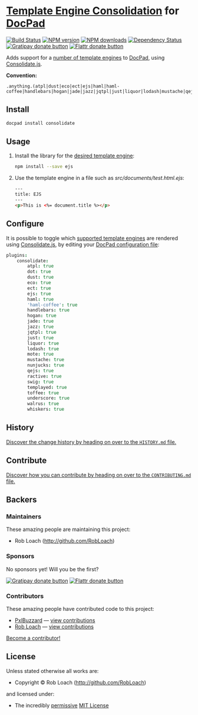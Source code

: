 # [Template Engine Consolidation](http://github.com/visionmedia/consolidate.js/) for [DocPad](https://docpad.org)

<!-- BADGES/ -->

[![Build Status](https://img.shields.io/travis/RobLoach/docpad-plugin-consolidate/master.svg)](http://travis-ci.org/RobLoach/docpad-plugin-consolidate "Check this project's build status on TravisCI")
[![NPM version](https://img.shields.io/npm/v/docpad-plugin-consolidate.svg)](https://npmjs.org/package/docpad-plugin-consolidate "View this project on NPM")
[![NPM downloads](https://img.shields.io/npm/dm/docpad-plugin-consolidate.svg)](https://npmjs.org/package/docpad-plugin-consolidate "View this project on NPM")
[![Dependency Status](https://img.shields.io/david/RobLoach/docpad-plugin-consolidate.svg)](https://david-dm.org/RobLoach/docpad-plugin-consolidate)<br/>
[![Gratipay donate button](https://img.shields.io/gratipay/RobLoach.svg)](https://www.gratipay.com/RobLoach/ "Donate weekly to this project using Gratipay")
[![Flattr donate button](https://img.shields.io/badge/flattr-donate-yellow.svg)](http://flattr.com/thing/2257574/RobLoach "Donate monthly to this project using Flattr")

<!-- /BADGES -->


Adds support for a [number of template engines](https://github.com/visionmedia/consolidate.js/#supported-template-engines)
to [DocPad](https://docpad.org), using [Consolidate.js](http://github.com/visionmedia/consolidate.js).

**Convention:**
```
.anything.(atpl|dust|eco|ect|ejs|haml|haml-coffee|handlebars|hogan|jade|jazz|jqtpl|just|liquor|lodash|mustache|qejs|ractive|swig|templayed|toffee|underscore|walrus|whiskers)
```


<!-- INSTALL/ -->

## Install

``` bash
docpad install consolidate
```

<!-- /INSTALL -->


## Usage

1. Install the library for the [desired template engine](https://github.com/visionmedia/consolidate.js/#supported-template-engines):
	``` bash
	npm install --save ejs
	```

2. Use the template engine in a file such as *src/documents/test.html.ejs*:
	``` html
	---
	title: EJS
	---
	<p>This is <%= document.title %></p>
	```


## Configure

It is possible to toggle which [supported template engines](https://github.com/visionmedia/consolidate.js/#supported-template-engines)
are rendered using [Consolidate.js](http://github.com/visionmedia/consolidate.js/),
by editing your [DocPad configuration file](http://docpad.org/docs/config):

``` coffee
plugins:
	consolidate:
		atpl: true
		dot: true
		dust: true
		eco: true
		ect: true
		ejs: true
		haml: true
		'haml-coffee': true
		handlebars: true
		hogan: true
		jade: true
		jazz: true
		jqtpl: true
		just: true
		liquor: true
		lodash: true
		mote: true
		mustache: true
		nunjucks: true
		qejs: true
		ractive: true
		swig: true
		templayed: true
		toffee: true
		underscore: true
		walrus: true
		whiskers: true
```


<!-- HISTORY/ -->

## History
[Discover the change history by heading on over to the `HISTORY.md` file.](https://github.com/RobLoach/docpad-plugin-consolidate/blob/master/HISTORY.md#files)

<!-- /HISTORY -->


<!-- CONTRIBUTE/ -->

## Contribute

[Discover how you can contribute by heading on over to the `CONTRIBUTING.md` file.](https://github.com/RobLoach/docpad-plugin-consolidate/blob/master/CONTRIBUTING.md#files)

<!-- /CONTRIBUTE -->


<!-- BACKERS/ -->

## Backers

### Maintainers

These amazing people are maintaining this project:

- Rob Loach (http://github.com/RobLoach)

### Sponsors

No sponsors yet! Will you be the first?

[![Gratipay donate button](https://img.shields.io/gratipay/RobLoach.svg)](https://www.gratipay.com/RobLoach/ "Donate weekly to this project using Gratipay")
[![Flattr donate button](https://img.shields.io/badge/flattr-donate-yellow.svg)](http://flattr.com/thing/2257574/RobLoach "Donate monthly to this project using Flattr")

### Contributors

These amazing people have contributed code to this project:

- [PxlBuzzard](https://github.com/PxlBuzzard) — [view contributions](https://github.com/RobLoach/docpad-plugin-consolidate/commits?author=PxlBuzzard)
- [Rob Loach](http://github.com/RobLoach) — [view contributions](https://github.com/RobLoach/docpad-plugin-consolidate/commits?author=RobLoach)

[Become a contributor!](https://github.com/RobLoach/docpad-plugin-consolidate/blob/master/CONTRIBUTING.md#files)

<!-- /BACKERS -->


<!-- LICENSE/ -->

## License

Unless stated otherwise all works are:

- Copyright &copy; Rob Loach (http://github.com/RobLoach)

and licensed under:

- The incredibly [permissive](http://en.wikipedia.org/wiki/Permissive_free_software_licence) [MIT License](http://opensource.org/licenses/mit-license.php)

<!-- /LICENSE -->


